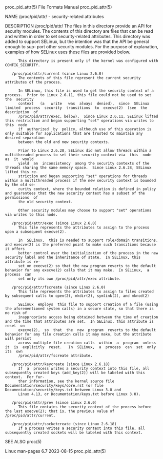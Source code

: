 proc_pid_attr(5)						      File Formats Manual						      proc_pid_attr(5)

NAME
       /proc/pid/attr/ - security-related attributes

DESCRIPTION
       /proc/pid/attr/
	      The files in this directory provide an API for security modules.	The contents of this directory are files that can be read and written in order
	      to  set  security-related attributes.  This directory was added to support SELinux, but the intention was that the API be general enough to sup‐
	      port other security modules.  For the purpose of explanation, examples of how SELinux uses these files are provided below.

	      This directory is present only if the kernel was configured with CONFIG_SECURITY.

       /proc/pid/attr/current (since Linux 2.6.0)
	      The contents of this file represent the current security attributes of the process.

	      In SELinux, this file is used to get the security context of a process.  Prior to Linux 2.6.11, this file could not be used to set the  security
	      context	(a   write   was  always  denied),  since  SELinux  limited  process  security	transitions  to	 execve(2)  (see  the  description  of
	      /proc/pid/attr/exec, below).  Since Linux 2.6.11, SELinux lifted this restriction and began supporting "set" operations via writes to this  node
	      if  authorized  by  policy, although use of this operation is only suitable for applications that are trusted to maintain any desired separation
	      between the old and new security contexts.

	      Prior to Linux 2.6.28, SELinux did not allow threads within a multithreaded process to set their security context via  this  node	 as  it	 would
	      yield  an	 inconsistency	among the security contexts of the threads sharing the same memory space.  Since Linux 2.6.28, SELinux lifted this re‐
	      striction and began supporting "set" operations for threads within a multithreaded process if the new security context is bounded by the old se‐
	      curity context, where the bounded relation is defined in policy and guarantees that the new security context has a subset of the permissions  of
	      the old security context.

	      Other security modules may choose to support "set" operations via writes to this node.

       /proc/pid/attr/exec (since Linux 2.6.0)
	      This file represents the attributes to assign to the process upon a subsequent execve(2).

	      In  SELinux,  this is needed to support role/domain transitions, and execve(2) is the preferred point to make such transitions because it offers
	      better control over the initialization of the process in the new security label and the inheritance of state.  In SELinux, this attribute is re‐
	      set on execve(2) so that the new program reverts to the default behavior for any execve(2) calls that it may make.  In SELinux,  a  process  can
	      set only its own /proc/pid/attr/exec attribute.

       /proc/pid/attr/fscreate (since Linux 2.6.0)
	      This file represents the attributes to assign to files created by subsequent calls to open(2), mkdir(2), symlink(2), and mknod(2)

	      SELinux  employs	this file to support creation of a file (using the aforementioned system calls) in a secure state, so that there is no risk of
	      inappropriate access being obtained between the time of creation and the time that attributes are set.  In SELinux, this attribute is  reset  on
	      execve(2),  so  that  the	 new  program  reverts to the default behavior for any file creation calls it may make, but the attribute will persist
	      across multiple file creation calls  within  a  program  unless  it  is  explicitly  reset.   In	SELinux,  a  process  can  set	only  its  own
	      /proc/pid/attr/fscreate attribute.

       /proc/pid/attr/keycreate (since Linux 2.6.18)
	      If  a  process writes a security context into this file, all subsequently created keys (add_key(2)) will be labeled with this context.  For fur‐
	      ther information, see the kernel source file Documentation/security/keys/core.rst (or file Documentation/security/keys.txt between Linux 3.0 and
	      Linux 4.13, or Documentation/keys.txt before Linux 3.0).

       /proc/pid/attr/prev (since Linux 2.6.0)
	      This file contains the security context of the process before the last execve(2); that is, the previous value of /proc/pid/attr/current.

       /proc/pid/attr/socketcreate (since Linux 2.6.18)
	      If a process writes a security context into this file, all subsequently created sockets will be labeled with this context.

SEE ALSO
       proc(5)

Linux man-pages 6.7							  2023-08-15							      proc_pid_attr(5)
